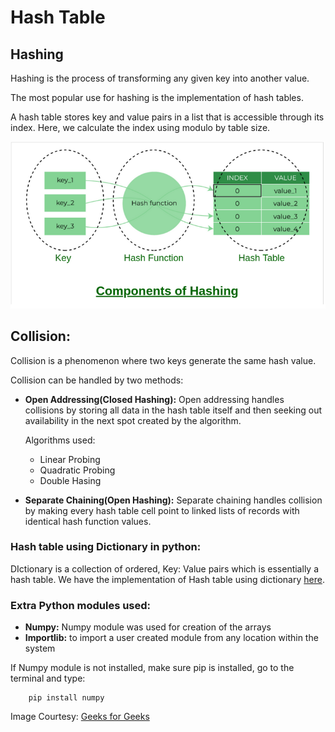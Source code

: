 # Hash Table

## Hashing

Hashing is the process of transforming any given key into another value.

The most popular use for hashing is the implementation of hash tables.

A hash table stores key and value pairs in a list that is accessible through its index. Here, we calculate the index using modulo by table size.

![hashing](../../img/gfg_hashing.png)
## Collision:

Collision is a phenomenon where two keys generate the same hash value.

Collision can be handled by two methods:

- **Open Addressing(Closed Hashing):** Open addressing handles collisions by storing all data in the hash table itself and then seeking out availability in the next spot created by the algorithm.

    Algorithms used:
    
    - Linear Probing
    - Quadratic Probing
    - Double Hasing
- **Separate Chaining(Open Hashing):** Separate chaining handles collision by making every hash table cell point to linked lists of records with identical hash function values.

### **Hash table using Dictionary in python:**
DIctionary is a collection of ordered, Key: Value pairs which is essentially a hash table. We have the implementation of Hash table using dictionary [here](https://github.com/crazydj8/DataStructures/blob/main/Python/Hashing/dictionaryhash.py). 

### **Extra Python modules used:**
- **Numpy:** Numpy module was used for creation of the arrays
- **Importlib:** to import a user created module from any location within the system

If Numpy module is not installed, make sure pip is installed, go to the terminal and type:

        pip install numpy

Image Courtesy: [Geeks for Geeks](https://www.geeksforgeeks.org/hashing-data-structure/)